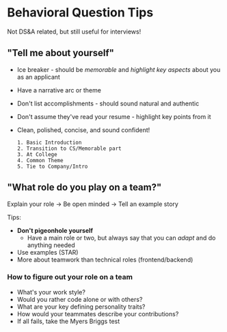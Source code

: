 # Behavioral Question Tips
Not DS&A related, but still useful for interviews!


## "Tell me about yourself"
- Ice breaker - should be *memorable* and *highlight key aspects* about you as an applicant
- Have a narrative arc or theme
- Don't list accomplishments - should sound natural and authentic
- Don't assume they've read your resume - highlight key points from it
- Clean, polished, concise, and sound confident!

  ```
  1. Basic Introduction
  2. Transition to CS/Memorable part
  3. At College
  4. Common Theme
  5. Tie to Company/Intro
  ```


## "What role do you play on a team?"
Explain your role -> Be open minded -> Tell an example story

Tips:
- **Don't pigeonhole yourself**
  - Have a main role or two, but always say that you can *adapt* and do anything needed
- Use examples (STAR)
- More about teamwork than technical roles (frontend/backend)

### How to figure out your role on a team
- What's your work style?
- Would you rather code alone or with others?
- What are your key defining personality traits?
- How would your teammates describe your contributions?
- If all fails, take the Myers Briggs test
